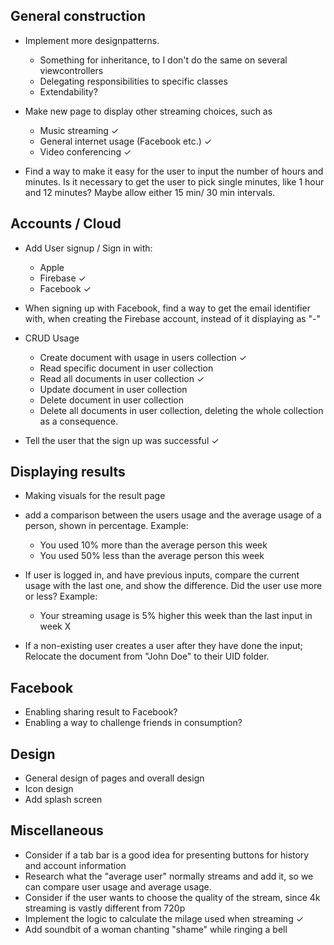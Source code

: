 ## General construction

- Implement more designpatterns.
  - Something for inheritance, to I don't do the same on several viewcontrollers
  - Delegating responsibilities to specific classes
  - Extendability?

- Make new page to display other streaming choices, such as
  - Music streaming ✓
  - General internet usage (Facebook etc.) ✓
  - Video conferencing ✓

- Find a way to make it easy for the user to input the number of hours and minutes. 
  Is it necessary to get the user to pick single minutes, like 1 hour and 12 minutes? Maybe allow either 15 min/ 30 min  intervals.

## Accounts / Cloud

- Add User signup / Sign in with:
    - Apple 
    - Firebase ✓
    - Facebook ✓

- When signing up with Facebook, find a way to get the email identifier with, when creating the Firebase account, instead of it displaying as "-"

- CRUD Usage
  - Create document with usage in users collection ✓
  - Read specific document in user collection
  - Read all documents in user collection ✓
  - Update document in user collection
  - Delete document in user collection
  - Delete all documents in user collection, deleting the whole collection as a consequence.

- Tell the user that the sign up was successful ✓

## Displaying results
 - Making visuals for the result page
 - add a comparison between the users usage and the average usage of a person, shown in percentage. Example:
   - You used 10% more than the average person this week
   - You used 50% less than the average person this week

 - If user is logged in, and have previous inputs, compare the current usage with the last one, and show the difference. Did the user use more or less? Example:
   - Your streaming usage is 5% higher this week than the last input in week X
  
 - If a non-existing user creates a user after they have done the input; Relocate the document from "John Doe" to their UID folder.


## Facebook
  - Enabling sharing result to Facebook?
  - Enabling a way to challenge friends in consumption?

## Design
- General design of pages and overall design
- Icon design
- Add splash screen

## Miscellaneous
- Consider if a tab bar is a good idea for presenting buttons for history and account information
- Research what the "average user" normally streams and add it, so we can compare user usage and average usage.
- Consider if the user wants to choose the quality of the stream, since 4k streaming is vastly different from 720p
- Implement the logic to calculate the milage used when streaming ✓
- Add soundbit of a woman chanting "shame" while ringing a bell

